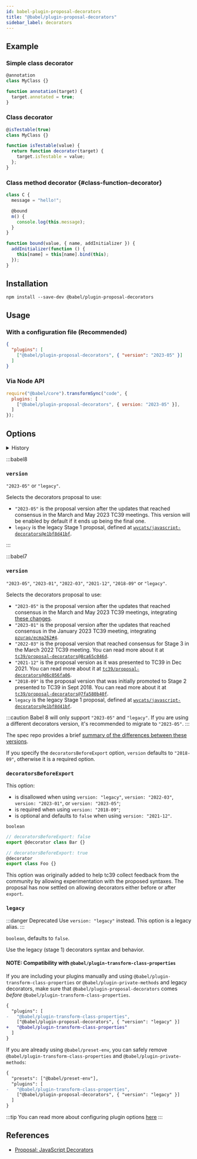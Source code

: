 ```yaml
---
id: babel-plugin-proposal-decorators
title: "@babel/plugin-proposal-decorators"
sidebar_label: decorators
---
```


## Example

### Simple class decorator

```js title="JavaScript"
@annotation
class MyClass {}

function annotation(target) {
  target.annotated = true;
}
```

### Class decorator

```js title="JavaScript"
@isTestable(true)
class MyClass {}

function isTestable(value) {
  return function decorator(target) {
    target.isTestable = value;
  };
}
```

### Class method decorator {#class-function-decorator}

```js title="JavaScript"
class C {
  message = "hello!";

  @bound
  m() {
    console.log(this.message);
  }
}

function bound(value, { name, addInitializer }) {
  addInitializer(function () {
    this[name] = this[name].bind(this);
  });
}
```

## Installation

```shell npm2yarn
npm install --save-dev @babel/plugin-proposal-decorators
```

## Usage

### With a configuration file (Recommended)

```json title="babel.config.json"
{
  "plugins": [
    ["@babel/plugin-proposal-decorators", { "version": "2023-05" }]
  ]
}
```

### Via Node API

```js title="JavaScript"
require("@babel/core").transformSync("code", {
  plugins: [
    ["@babel/plugin-proposal-decorators", { version: "2023-05" }],
  ]
});
```

## Options

<details>
  <summary>History</summary>

| Version | Changes |
| --- | --- |
| `v7.22.0` | Added support for `version: "2023-05"` |
| `v7.21.0` | Added support for `version: "2023-01"` |
| `v7.19.0` | Added support for `version: "2022-03"` |
| `v7.17.0` | Added the `version` option with support for `"2021-12"`, `"2018-09"` and `"legacy"` |
</details>

:::babel8

### `version`

`"2023-05"` or `"legacy"`.

Selects the decorators proposal to use:
- `"2023-05"` is the proposal version after the updates that reached consensus in the March and May 2023 TC39 meetings. This version will be enabled by default if it ends up being the final one.
- `legacy` is the legacy Stage 1 proposal, defined at [`wycats/javascript-decorators@e1bf8d41bf`](https://github.com/wycats/javascript-decorators/blob/e1bf8d41bfa2591d949dd3bbf013514c8904b913/README.md).

:::

:::babel7

### `version`

`"2023-05"`, `"2023-01"`, `"2022-03"`, `"2021-12"`, `"2018-09"` or `"legacy"`.

Selects the decorators proposal to use:
- `"2023-05"` is the proposal version after the updates that reached consensus in the March and May 2023 TC39 meetings, integrating [these changes](https://github.com/pzuraq/ecma262/compare/e86128e13b63a3c2efc3728f76c8332756752b02...c4465e44d514c6c1dba810487ec2721ccd6b08f9).
- `"2023-01"` is the proposal version after the updates that reached consensus in the January 2023 TC39 meeting, integrating [`pzuraq/ecma262#4`](https://github.com/pzuraq/ecma262/pull/4).
- `"2022-03"` is the proposal version that reached consensus for Stage 3 in the March 2022 TC39 meeting. You can read more about it at [`tc39/proposal-decorators@8ca65c046d`](https://github.com/tc39/proposal-decorators/tree/8ca65c046dd5e9aa3846a1fe5df343a6f7efd9f8).
- `"2021-12"` is the proposal version as it was presented to TC39 in Dec 2021. You can read more about it at [`tc39/proposal-decorators@d6c056fa06`](https://github.com/tc39/proposal-decorators/tree/d6c056fa061646178c34f361bad33d583316dc85).
- `"2018-09"` is the proposal version that was initially promoted to Stage 2 presented to TC39 in Sept 2018.  You can read more about it at [`tc39/proposal-decorators@7fa580b40f`](https://github.com/tc39/proposal-decorators/tree/7fa580b40f2c19c561511ea2c978e307ae689a1b).
- `legacy` is the legacy Stage 1 proposal, defined at [`wycats/javascript-decorators@e1bf8d41bf`](https://github.com/wycats/javascript-decorators/blob/e1bf8d41bfa2591d949dd3bbf013514c8904b913/README.md).

:::caution
Babel 8 will only support `"2023-05"` and `"legacy"`. If you are using a different decorators version, it's recommended to migrate to `"2023-05"`.
:::

The spec repo provides a brief [summary of the differences between these versions](https://github.com/tc39/proposal-decorators#how-does-this-proposal-compare-to-other-versions-of-decorators).

If you specify the `decoratorsBeforeExport` option, `version` defaults to `"2018-09"`, otherwise it is a required option.

### `decoratorsBeforeExport`

This option:
- is disallowed when using `version: "legacy"`, `version: "2022-03"`, `version: "2023-01"`, or `version: "2023-05"`;
- is required when using `version: "2018-09"`;
- is optional and defaults to `false` when using `version: "2021-12"`.

`boolean`

```js title="JavaScript"
// decoratorsBeforeExport: false
export @decorator class Bar {}

// decoratorsBeforeExport: true
@decorator
export class Foo {}
```

This option was originally added to help tc39 collect feedback from the community by allowing experimentation with the proposed syntaxes. The proposal has now settled on allowing decorators either before or after `export`.

### `legacy`

:::danger Deprecated
Use `version: "legacy"` instead. This option is a legacy alias.
:::

`boolean`, defaults to `false`.

Use the legacy (stage 1) decorators syntax and behavior.

#### NOTE: Compatibility with `@babel/plugin-transform-class-properties`

If you are including your plugins manually and using `@babel/plugin-transform-class-properties` or `@babel/plugin-private-methods` and legacy decorators, make sure that `@babel/plugin-proposal-decorators` comes _before_ `@babel/plugin-transform-class-properties`.

```diff title="babel.config.json"
{
  "plugins": [
-   "@babel/plugin-transform-class-properties",
    ["@babel/plugin-proposal-decorators", { "version": "legacy" }]
+   "@babel/plugin-transform-class-properties"
  ]
}
```

If you are already using `@babel/preset-env`, you can safely remove `@babel/plugin-transform-class-properties` and `@babel/plugin-private-methods`:

```diff title="babel.config.json"
{
  "presets": ["@babel/preset-env"],
  "plugins": [
-   "@babel/plugin-transform-class-properties",
    ["@babel/plugin-proposal-decorators", { "version": "legacy" }]
  ]
}
```

:::tip
You can read more about configuring plugin options [here](https://babeljs.io/docs/en/plugins#plugin-options)
:::

## References

- [Proposal: JavaScript Decorators](https://github.com/tc39/proposal-decorators)
